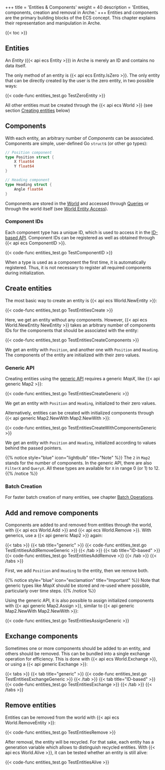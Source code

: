 +++
title = 'Entities & Components'
weight = 40
description = 'Entities, components, creation and removal in Arche.'
+++
Entities and components are the primary building blocks of the ECS concept.
This chapter explains their representation and manipulation in Arche.

{{< toc >}}

## Entities

An *Entity* ({{< api ecs Entity >}}) in Arche is merely an ID and contains no data itself.

The only method of an entity is {{< api ecs Entity.IsZero >}}.
The only entity that can be directly created by the user is the zero entity, in two possible ways:

{{< code-func entities_test.go TestZeroEntity >}}

All other entities must be created through the {{< api ecs World >}} (see section [Creating entities](#creating-entities) below)

## Components

With each entity, an arbitrary number of *Components* can be associated.
Components are simple, user-defined Go `struct`s (or other go types):

```go
// Position component
type Position struct {
    X float64
    Y float64
}

// Heading component
type Heading struct {
    Angle float64
}
```

Components are stored in the [World](./world) and accessed through [Queries](./queries) or
through the world itself (see [World Entity Access](./world-access)).

### Component IDs

Each component type has a unique ID, which is used to access it in the [ID-based API](./apis).
Component IDs can be registered as well as obtained through {{< api ecs ComponentID >}}.

{{< code-func entities_test.go TestComponentID >}}

When a type is used as a component the first time, it is automatically registered.
Thus, it is not necessary to register all required components during initialization.

## Create entities

The most basic way to create an entity is {{< api ecs World.NewEntity >}}:

{{< code-func entities_test.go TestEntitiesCreate >}}

Here, we get an entity without any components.
However, {{< api ecs World.NewEntity NewEntity >}} takes an arbitrary number of components IDs for the components that should be associated with the entity:

{{< code-func entities_test.go TestEntitiesCreateComponents >}}

We get an entity with `Position`, and another one with `Position` and `Heading`.
The components of the entity are initialized with their zero values.

### Generic API

Creating entities using the [generic API](./apis) requires a generic *MapX*, like {{< api generic Map2 >}}:

{{< code-func entities_test.go TestEntitiesCreateGeneric >}}

We get an entity with `Position` and `Heading`, initialized to their zero values.

Alternatively, entities can be created with initialized components through {{< api generic Map2.NewWith Map2.NewWith >}}:

{{< code-func entities_test.go TestEntitiesCreateWithComponentsGeneric >}}

We get an entity with `Position` and `Heading`, initialized according to values behind the passed pointers.

{{% notice style="blue" icon="lightbulb" title="Note" %}}
The `2` in `Map2` stands for the number of components.
In the generic API, there are also `FilterX` and `QueryX`.
All these types are available for `X` in range 0 (or 1) to 12.
{{% /notice %}}

### Batch Creation

For faster batch creation of many entities, see chapter [Batch Operations](./batch-ops).

## Add and remove components

Components are added to and removed from entities through the world,
with {{< api ecs World.Add >}} and {{< api ecs World.Remove >}}.
With generics, use a {{< api generic Map2 >}} again:

{{< tabs >}}
{{< tab title="generic" >}}
{{< code-func entities_test.go TestEntitiesAddRemoveGeneric >}}
{{< /tab >}}
{{< tab title="ID-based" >}}
{{< code-func entities_test.go TestEntitiesAddRemove >}}
{{< /tab >}}
{{< /tabs >}}

First, we add `Position` and `Heading` to the entity, then we remove both.

{{% notice style="blue" icon="exclamation" title="Important" %}}
Note that generic types like *MapX* should be stored and re-used where possible, particularly over time steps.
{{% /notice %}}

Using the generic API, it is also possible to assign initialized components with
{{< api generic Map2.Assign >}}, similar to {{< api generic Map2.NewWith Map2.NewWith >}}:

{{< code-func entities_test.go TestEntitiesAssignGeneric >}}

## Exchange components

Sometimes one or more components should be added to an entity, and others should be removed.
This can be bundled into a single exchange operation for efficiency.
This is done with {{< api ecs World.Exchange >}}, or using a {{< api generic Exchange >}}:

{{< tabs >}}
{{< tab title="generic" >}}
{{< code-func entities_test.go TestEntitiesExchangeGeneric >}}
{{< /tab >}}
{{< tab title="ID-based" >}}
{{< code-func entities_test.go TestEntitiesExchange >}}
{{< /tab >}}
{{< /tabs >}}

## Remove entities

Entities can be removed from the world with {{< api ecs World.RemoveEntity >}}:

{{< code-func entities_test.go TestEntitiesRemove >}}

After removal, the entity will be recycled.
For that sake, each entity has a generation variable which allows to distinguish recycled entities.
With {{< api ecs World.Alive >}}, it can be tested whether an entity is still alive:

{{< code-func entities_test.go TestEntitiesAlive >}}
